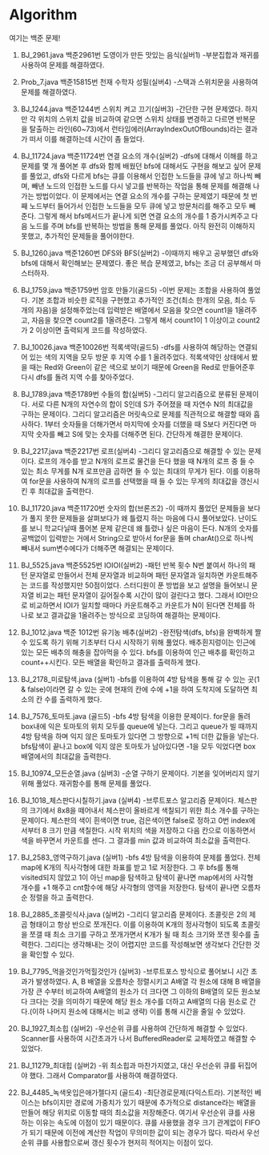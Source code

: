 # Algorithm
여기는 백준 문제!

1. BJ_2961.java 백준2961번 도영이가 만든 맛있는 음식(실버1)
-부분집합과 재귀를 사용하여 문제를 해결하였다.

2. Prob_7.java 백준15815번 천재 수학자 성필(실버4)
-스택과 스위치문을 사용하여 문제를 해결하였다.

3. BJ_1244.java 백준1244번 스위치 켜고 끄기(실버3)
-간단한 구현 문제였다. 하지만 각 위치의 스위치 값을 비교하여 같으면 스위치 상태를 변경하고 다르면 반복문을 탈출하는 라인(60~73)에서 런타임에러(ArrayIndexOutOfBounds)라는 결과가 떠서 이를 해결하는데 시간이 좀 들었다.

4. BJ_11724.java 백준11724번 연결 요소의 개수(실버2)
-dfs에 대해서 이해를 하고 문제를 몇 개 풀어본 후 dfs와 함께 배웠던 bfs에 대해서도 구현을 해보고 싶어 문제를 풀었고, dfs와 다르게 bfs는 큐를 이용해서 인접한 노드들을 큐에 넣고 하나씩 빼며, 빼낸 노드의 인접한 노드를 다시 넣고를 반복하는 작업을 통해 문제를 해결해 나가는 방법이었다. 이 문제에서는 연결 요소의 개수를 구하는 문제였기 때문에 첫 번째 노드부터 들어가서 인접한 노드들을 모두 큐에 넣고 방문처리를 해주고 모두 빼준다. 그렇게 해서 bfs메서드가 끝나게 되면 연결 요소의 개수를 1 증가시켜주고 다음 노드를 주며 bfs를 반복하는 방법을 통해 문제를 풀었다. 아직 완전히 이해하지 못했고, 추가적인 문제들을 풀어야한다.

5. BJ_1260.java 백준1260번 DFS와 BFS(실버2)
-이때까지 배우고 공부했던 dfs와 bfs에 대해서 확인해보는 문제였다. 좋은 복습 문제였고, bfs는 조금 더 공부해서 마스터하자.

6. BJ_1759.java 백준1759번 암호 만들기(골드5)
-이번 문제는 조합을 사용하여 풀었다. 기본 조합과 비슷한 로직을 구현했고 추가적인 조건(최소 한개의 모음, 최소 두개의 자음)을 설정해주었는데 입력받은 배열에서 모음을 찾으면 count1을 1올려주고, 자음을 찾으면 count2를 1올려준다. 그렇게 해서 count1이 1 이상이고 count2가 2 이상이면 출력되게 코드를 작성하였다.

7. BJ_10026.java 백준10026번 적록색약(골드5)
-dfs를 사용하여 해당하는 연결되어 있는 색의 지역을 모두 방문 후 지역 수를 1 올려주었다. 적록색약인 상태에서 봤을 때는 Red와 Green이 같은 색으로 보이기 때문에 Green을 Red로 만들어준후 다시 dfs를 돌려 지역 수를 찾아주었다.

8. BJ_1789.java 백준1789번 수들의 합(실버5)
-그리디 알고리즘으로 분류된 문제이다. 서로 다른 N개의 자연수의 합이 S인데 S가 주어졌을 때 자연수 N의 최대값을 구하는 문제이다. 그리디 알고리즘은 머릿속으로 문제를 직관적으로 해결할 때와 흡사하다. 1부터 숫자들을 더해가면서 마지막에 숫자를 더했을 때 S보다 커진다면 마지막 숫자를 빼고 S에 맞는 숫자를 더해주면 된다. 간단하게 해결한 문제이다.

9. BJ_2217.java 백준2217번 로프(실버4)
-그리디 알고리즘으로 해결할 수 있는 문제이다. 로프의 개수를 받고 N개의 로프로 물건을 든다 했을 때 N개의 로프 중 들 수 있는 최소 무게를 N개 로프만큼 곱하면 들 수 있는 최대의 무게가 된다. 이를 이용하여 for문을 사용하여 N개의 로프를 선택했을 때 들 수 있는 무게의 최대값을 갱신시킨 후 최대값을 출력한다.

10. BJ_11720.java 백준11720번 숫자의 합(브론즈2)
-이 때까지 풀었던 문제들을 보다가 풀지 못한 문제들을 살펴보다가 왜 틀렸지 하는 마음에 다시 풀어보았다. 난이도를 보니 학교다닐때 풀어본 문제 같은데 왜 틀렸나 싶은 마음이 든다. N개의 숫자를 공백없이 입력받는 거에서 String으로 받아서 for문을 돌며 charAt()으로 하나씩 빼내서 sum변수에다가 더해주면 해결되는 문제이다.

11. BJ_5525.java 백준5525번 IOIOI(실버2)
-패턴 반복 횟수 N번 붙여서 하나의 패턴 문자열로 만들어서 전체 문자열과 비교하며 패턴 문자열과 일치하면 카운트해주는 코드를 작성했지만 50점이었다. 스터디원이 푼 방법을 보고 설명을 들어보니 문자열 비교는 패턴 문자열이 길어질수록 시간이 많이 걸린다고 했다. 그래서 IOI만으로 비교하면서 IOI가 일치할 때마다 카운트해주고 카운트가 N이 된다면 전체를 하나로 보고 결과값을 1올려주는 방식으로 코딩하여 해결하는 문제이다.

12. BJ_1012.java 백준 1012번 유기농 배추(실버2)
-완전탐색(dfs, bfs)을 완벽하게 짤 수 있도록 하기 위해 기초부터 다시 시작하기 위해 풀었다. 배추흰지렁이는 인근에 있는 모든 배추의 해충을 잡아먹을 수 있다. bfs를 이용하여 인근 배추를 확인하고 count++시킨다. 모든 배열을 확인하고 결과를 출력하게 했다.

13. BJ_2178_미로탐색.java (실버1)
-bfs를 이용하여 4방 탐색을 통해 갈 수 있는 곳(1 & false)이라면 갈 수 있는 곳에 현재의 칸에 수에 +1을 하여 도착지에 도달하면 최소의 칸 수를 출력하게 했다.

14. BJ_7576_토마토.java (골드5)
-bfs 4방 탐색을 이용한 문제이다. for문을 돌려 box내에 익은 토마토의 위치 모두를 queue에 넣는다. 그리고 queue가 빌 때까지 4방 탐색을 하며 익지 않은 토마토가 있다면 그 방향으로 +1씩 더한 값들을 넣는다. bfs탐색이 끝나고 box에 익지 않은 토마토가 남아있다면 -1을 모두 익었다면 box 배열에서의 최대값을 출력한다.

15. BJ_10974_모든순열.java (실버3)
-순열 구하기 문제이다. 기본을 잊어버리지 않기 위해 풀었다. 재귀함수를 통해 문제를 풀었다.

16. BJ_1018_체스판다시칠하기.java (실버4)
-브루트포스 알고리즘 문제이다. 체스판의 크기에서 8x8을 떼어내서 체스판이 올바르게 색칠되기 위한 최소 개수를 구하는 문제이다. 체스판의 색이 흰색이면 true, 검은색이면 false로 정하고 0번 index에서부터 8 크기 만큼 색칠한다. 시작 위치의 색을 저장하고 다음 칸으로 이동하면서 색을 바꾸면서 카운트를 센다. 그 결과를 min 값과 비교하여 최소값을 출력한다.

17. BJ_2583_영역구하기.java (실버1)
-bfs 4방 탐색을 이용하여 문제를 풀었다. 전체 map에 K개의 직사각형에 대한 좌표를 받고 1로 저장한다. 그 후 bfs를 통해 visited되지 않았고 1이 아닌 map을 탐색하고 탐색이 끝나면 map에서의 사각형 개수를 +1 해주고 cnt함수에 해당 사각형의 영역을 저장한다. 탐색이 끝나면 오름차순 정렬을 하고 출력한다.

18. BJ_2885_초콜릿식사.java (실버2)
-그리디 알고리즘 문제이다. 초콜릿은 2의 제곱 형태이고 항상 반으로 쪼개진다. 이를 이용하여 K개의 정사각형이 되도록 초콜릿을 쪼갤 때 최소 크기를 구하고 쪼개가면서 K개가 될 때 최소 크기와 쪼갠 횟수를 출력한다. 그리디는 생각해내는 것이 어렵지만 코드를 작성해보면 생각보다 간단한 것을 확인할 수 있다.

19. BJ_7795_먹을것인가먹힐것인가 (실버3)
-브루트포스 방식으로 풀어보니 시간 초과가 발생하였다. A, B 배열을 오름차순 정렬시키고 A배열 각 원소에 대해 B 배열을 가장 큰 수부터 비교하여 A배열의 원소가 더 크다면 그 이하의 B배열의 모든 원소보다 크다는 것을 의미하기 때문에 해당 원소 개수를 더하고 A배열의 다음 원소로 간다.(이하 나머지 원소에 대해서는 비교 생략) 이를 통해 시간을 줄일 수 있었다.

20. BJ_1927_최소힙 (실버2)
-우선순위 큐를 사용하여 간단하게 해결할 수 있었다. Scanner를 사용하여 시간초과가 나서 BufferedReader로 교체하였고 해결할 수 있었다.

21. BJ_11279_최대힙 (실버2)
-위 최소힙과 마찬가지였고, 대신 우선순위 큐를 뒤집어야 했다. 그래서 Comparator를 사용하여 해결하였다.

22. BJ_4485_녹색옷입은애가젤다지 (골드4)
-최단경로문제(다익스트라). 기본적인 베이스는 bfs이지만 경로에 가중치가 있기 때문에 추가적으로 distance라는 배열을 만들어 해당 위치로 이동할 때의 최소값을 저장해준다. 여기서 우선순위 큐를 사용하는 이유는 속도에 이점이 있기 때문이다. 큐를 사용했을 경우 크기 관계없이 FIFO가 되기 때문에 이전에 계산한 작업이 무의미한 값이 되는 경우가 많다. 따라서 우선순위 큐를 사용함으로써 갱신 횟수가 현저히 적어지는 이점이 있다.
